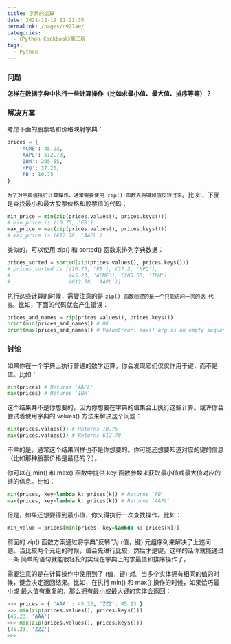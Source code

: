 ```yaml
---
title: 字典的运算
date: 2021-12-19 11:21:35
permalink: /pages/d927ae/
categories:
  - 《Python Cookbook》第三版
tags:
  - Python
---
```




### 问题

**怎样在数据字典中执行一些计算操作（比如求最小值、最大值、排序等等）？**

### 解决方案

考虑下面的股票名和价格映射字典：

```python
prices = {
	'ACME': 45.23,
	'AAPL': 612.78,
	'IBM': 205.55,
	'HPQ': 37.20,
	'FB': 10.75
}
```

`为了对字典值执行计算操作，通常需要使用 zip() 函数先将键和值反转过来`。比 如，下面是查找最小和最大股票价格和股票值的代码：

```python
min_price = min(zip(prices.values(), prices.keys()))
# min_price is (10.75, 'FB')
max_price = max(zip(prices.values(), prices.keys()))
# max_price is (612.78, 'AAPL')
```

类似的，可以使用 zip() 和 sorted() 函数来排列字典数据：

```python
prices_sorted = sorted(zip(prices.values(), prices.keys()))
# prices_sorted is [(10.75, 'FB'), (37.2, 'HPQ'),
#					(45.23, 'ACME'), (205.55, 'IBM'),
# 					(612.78, 'AAPL')]
```

执行这些计算的时候，需要注意的是 `zip() 函数创建的是一个只能访问一次的迭 代器`。比如，下面的代码就会产生错误：

```python
prices_and_names = zip(prices.values(), prices.keys())
print(min(prices_and_names)) # OK
print(max(prices_and_names)) # ValueError: max() arg is an empty sequence
```

### 讨论

如果你在一个字典上执行普通的数学运算，你会发现它们仅仅作用于键，而不是 值。比如：

```python
min(prices) # Returns 'AAPL'
max(prices) # Returns 'IBM'
```

这个结果并不是你想要的，因为你想要在字典的值集合上执行这些计算。或许你会 尝试着使用字典的 values() 方法来解决这个问题：

```python
min(prices.values()) # Returns 10.75
max(prices.values()) # Returns 612.78
```

不幸的是，通常这个结果同样也不是你想要的。你可能还想要知道对应的键的信息 （比如那种股票价格是最低的？）。 

你可以在 min() 和 max() 函数中提供 key 函数参数来获取最小值或最大值对应的 键的信息。比如：

```python
min(prices, key=lambda k: prices[k]) # Returns 'FB'
max(prices, key=lambda k: prices[k]) # Returns 'AAPL'
```

但是，如果还想要得到最小值，你又得执行一次查找操作。比如：

```python
min_value = prices[min(prices, key=lambda k: prices[k])]
```

前面的 zip() 函数方案通过将字典”反转”为 (值，键) 元组序列来解决了上述问 题。当比较两个元组的时候，值会先进行比较，然后才是键。这样的话你就能通过一条 简单的语句就能很轻松的实现在字典上的求最值和排序操作了。 

需要注意的是在计算操作中使用到了 (值，键) 对。当多个实体拥有相同的值的时 候，键会决定返回结果。比如，在执行 min() 和 max() 操作的时候，如果恰巧最小或 最大值有重复的，那么拥有最小或最大键的实体会返回：

```python
>>> prices = { 'AAA' : 45.23, 'ZZZ': 45.23 }
>>> min(zip(prices.values(), prices.keys()))
(45.23, 'AAA')
>>> max(zip(prices.values(), prices.keys()))
(45.23, 'ZZZ')
>>>
```

